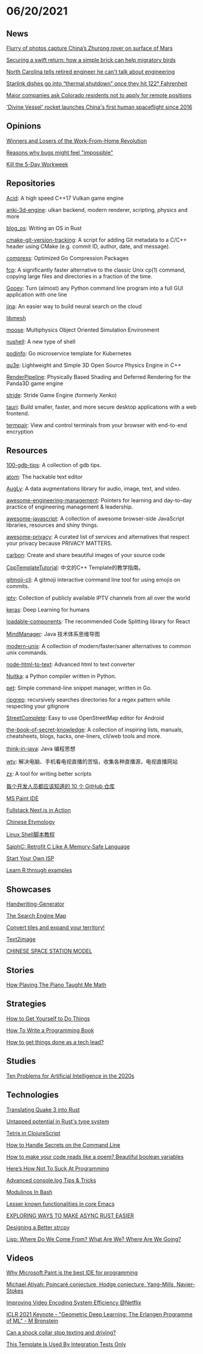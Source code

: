 # 06/20/2021

## News
[Flurry of photos capture China’s Zhurong rover on surface of Mars](https://www.nature.com/articles/d41586-021-01588-6)

[Securing a swift return: how a simple brick can help migratory birds](https://www.theguardian.com/environment/2021/may/18/securing-their-swift-return-how-a-simple-brick-can-help-migratory-birds-aoe)

[North Carolina tells retired engineer he can't talk about engineering](https://ij.org/press-release/north-carolina-board-tells-retired-engineer-he-cant-talk-about-engineering/)

[Starlink dishes go into “thermal shutdown” once they hit 122° Fahrenheit](https://arstechnica.com/information-technology/2021/06/starlink-dish-overheats-in-arizona-sun-knocking-user-offline-for-7-hours/)

[Major companies ask Colorado residents not to apply for remote positions](https://www.axios.com/remote-jobs-colorado-salary-discloser-law-33ce8a79-1465-44c4-a311-dd1aebfe8921.html)

['Divine Vessel' rocket launches China's first human spaceflight since 2016](https://www.nbcnews.com/news/china/divine-vessel-rocket-launches-china-s-first-human-spaceflight-2016-n1271070)

## Opinions
[Winners and Losers of the Work-From-Home Revolution](https://www.theatlantic.com/ideas/archive/2021/06/winners-losers-work-home-remote/619181/)

[Reasons why bugs might feel "impossible"](https://jvns.ca/blog/2021/06/08/reasons-why-bugs-might-feel-impossible/)

[Kill the 5-Day Workweek](https://www.msn.com/en-us/money/news/kill-the-5-day-workweek/ar-AAL8OGF)

## Repositories
[Acid](https://github.com/EQMG/Acid): A high speed C++17 Vulkan game engine

[anki-3d-engine](https://github.com/godlikepanos/anki-3d-engine): ulkan backend, modern renderer, scripting, physics and more

[blog_os](https://github.com/phil-opp/blog_os): Writing an OS in Rust

[cmake-git-version-tracking](https://github.com/andrew-hardin/cmake-git-version-tracking): A script for adding Git metadata to a C/C++ header using CMake (e.g. commit ID, author, date, and message).

[compress](https://github.com/klauspost/compress): Optimized Go Compression Packages

[fcp](https://github.com/Svetlitski/fcp): A significantly faster alternative to the classic Unix cp(1) command, copying large files and directories in a fraction of the time.

[Gooey](https://github.com/chriskiehl/Gooey): Turn (almost) any Python command line program into a full GUI application with one line

[jina](https://github.com/jina-ai/jina): An easier way to build neural search on the cloud

[libmesh](https://github.com/libMesh/libmesh)

[moose](https://github.com/idaholab/moose): Multiphysics Object Oriented Simulation Environment

[nushell](https://github.com/nushell/nushell): A new type of shell

[podinfo](https://github.com/stefanprodan/podinfo): Go microservice template for Kubernetes

[qu3e](https://github.com/RandyGaul/qu3e): Lightweight and Simple 3D Open Source Physics Engine in C++

[RenderPipeline](https://github.com/tobspr/RenderPipeline): Physically Based Shading and Deferred Rendering for the Panda3D game engine

[stride](https://github.com/stride3d/stride): Stride Game Engine (formerly Xenko)

[tauri](https://github.com/tauri-apps/tauri): Build smaller, faster, and more secure desktop applications with a web frontend.

[termpair](https://github.com/cs01/termpair): View and control terminals from your browser with end-to-end encryption

## Resources
[100-gdb-tips](https://github.com/hellogcc/100-gdb-tips): A collection of gdb tips.

[atom](https://github.com/atom/atom): The hackable text editor

[AugLy](https://github.com/facebookresearch/AugLy): A data augmentations library for audio, image, text, and video.

[awesome-engineering-management](https://github.com/ixaxaar/awesome-engineering-management): Pointers for learning and day-to-day practice of engineering management & leadership.

[awesome-javascript](https://github.com/sorrycc/awesome-javascript): A collection of awesome browser-side JavaScript libraries, resources and shiny things.

[awesome-privacy](https://github.com/pluja/awesome-privacy): A curated list of services and alternatives that respect your privacy because PRIVACY MATTERS.

[carbon](https://github.com/carbon-app/carbon): Create and share beautiful images of your source code

[CppTemplateTutorial](https://github.com/wuye9036/CppTemplateTutorial): 中文的C++ Template的教学指南。

[gitmoji-cli](https://github.com/carloscuesta/gitmoji-cli): A gitmoji interactive command line tool for using emojis on commits.

[iptv](https://github.com/iptv-org/iptv): Collection of publicly available IPTV channels from all over the world

[keras](https://github.com/keras-team/keras): Deep Learning for humans

[loadable-components](https://github.com/gregberge/loadable-components): The recommended Code Splitting library for React

[MindManager](https://github.com/xingchenpro/MindManager): Java 技术体系思维导图

[modern-unix](https://github.com/ibraheemdev/modern-unix): A collection of modern/faster/saner alternatives to common unix commands.

[node-html-to-text](https://github.com/html-to-text/node-html-to-text): Advanced html to text converter

[Nuitka](https://github.com/Nuitka/Nuitka): a Python compiler written in Python.

[pet](https://github.com/knqyf263/pet): Simple command-line snippet manager, written in Go.

[ripgrep](https://github.com/BurntSushi/ripgrep): recursively searches directories for a regex pattern while respecting your gitignore

[StreetComplete](https://github.com/streetcomplete/StreetComplete): Easy to use OpenStreetMap editor for Android

[the-book-of-secret-knowledge](https://github.com/trimstray/the-book-of-secret-knowledge): A collection of inspiring lists, manuals, cheatsheets, blogs, hacks, one-liners, cli/web tools and more.

[think-in-java](https://github.com/quanke/think-in-java): Java 编程思想

[wtv](https://github.com/biancangming/wtv): 解决电脑、手机看电视直播的苦恼，收集各种直播源，电视直播网站

[zx](https://github.com/google/zx): A tool for writing better scripts

[每个开发人员都应该知道的 10 个 GitHub 仓库](https://segmentfault.com/a/1190000040055173)

[MS Paint IDE](https://ms-paint-i.de/)

[Fullstack Next.js in Action](https://fullstack-nextjs-in-action.taonan.lu/)

[Chinese Etymology](https://hanziyuan.net/)

[Linux Shell脚本教程](http://c.biancheng.net/cpp/shell/)

[SaiphC: Retrofit C Like A Memory-Safe Language](https://www.cee.studio/)

[Start Your Own ISP](https://startyourownisp.com/)

[Learn R through examples](https://gexijin.github.io/learnR/)

## Showcases
[Handwriting-Generator](https://www.handwriting-generator.com/)

[The Search Engine Map](https://www.searchenginemap.com/)

[Convert tiles and expand your territory!](http://cintrest.com/influence/)

[Text2image](https://text2image.jaychen.fun/)

[CHINESE SPACE STATION MODEL](https://axmpaperspacescalemodels.com/index.php/chinese-space-station-model/)

## Stories
[How Playing The Piano Taught Me Math](https://xiaoyunyang.medium.com/how-playing-the-piano-taught-me-math-8917f84a4326)

## Strategies
[How to Get Yourself to Do Things](https://www.raptitude.com/2015/03/how-to-get-yourself-to-do-things/)

[How To Write a Programming Book](https://cscalfani.medium.com/how-to-write-a-programming-book-76ab4f8a7071)

[How to get things done as a tech lead?](https://tnotes.dev/posts/how-to-get-things-done-as-an-tech-lead)

## Studies
[Ten Problems for Artificial Intelligence in the 2020s](https://www.tenproblems.com/2020/01/16/ten-problems-for-artificial-intelligence-in-the-2020s/)

## Technologies
[Translating Quake 3 into Rust](https://immunant.com/blog/2020/01/quake3/)

[Untapped potential in Rust's type system](https://www.jakobmeier.ch/blogging/Untapped-Rust.html)

[Tetris in ClojureScript](https://shaunlebron.github.io/t3tr0s-slides/#0)

[How to Handle Secrets on the Command Line](https://smallstep.com/blog/command-line-secrets/)

[How to make your code reads like a poem? Beautiful boolean variables](https://medium.com/javarevisited/how-to-make-your-code-reads-like-a-poem-beautiful-boolean-variables-3842bb037f1f)

[Here’s How Not To Suck At Programming](https://suzdalnitski.medium.com/terrible-coding-mistake-aa1fbebd83b4)

[Advanced console.log Tips & Tricks](https://medium.com/nmc-techblog/advanced-console-log-tips-tricks-fa3762930bca)

[Modulinos In Bash](https://blog.dnmfarrell.com/post/modulinos-in-bash/)

[Lesser known functionalities in core Emacs](https://ruzkuku.com/texts/lesser-known.html)

[EXPLORING WAYS TO MAKE ASYNC RUST EASIER](https://carllerche.com/2021/06/17/six-ways-to-make-async-rust-easier/)

[Designing a Better strcpy](https://saagarjha.com/blog/2020/04/12/designing-a-better-strcpy/)

[Lisp: Where Do We Come From? What Are We? Where Are We Going?](http://www.norvig.com/lisp_talk_final.htm)

## Videos
[Why Microsoft Paint is the best IDE for programming](https://www.youtube.com/watch?v=JKxVEuy2d6k)

[Michael Atiyah: Poincaré conjecture, Hodge conjecture, Yang-Mills, Navier-Stokes](https://www.youtube.com/watch?v=jQEdHOZscw4&t=3s)

[Improving Video Encoding System Efficiency @Netflix](https://www.youtube.com/watch?v=QEMWEkxMFMM)

[ICLR 2021 Keynote - "Geometric Deep Learning: The Erlangen Programme of ML" - M Bronstein](https://www.youtube.com/watch?v=w6Pw4MOzMuo)

[Can a shock collar stop texting and driving?](https://www.youtube.com/watch?v=sU9WBr3ckrU)

[This Template Is Used By Integration Tests Only](https://www.youtube.com/watch?app=desktop&v=-DIBw2HgdQk)
